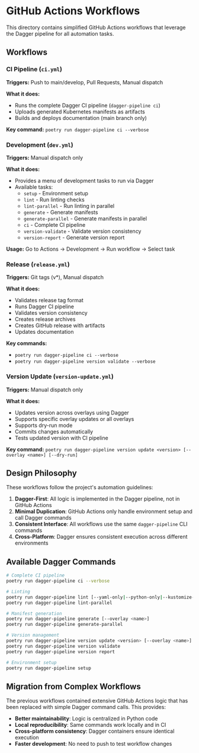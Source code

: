 # GitHub Actions Workflows

This directory contains simplified GitHub Actions workflows that leverage the Dagger pipeline for all automation tasks.

## Workflows

### CI Pipeline (`ci.yml`)

**Triggers:** Push to main/develop, Pull Requests, Manual dispatch

**What it does:**

- Runs the complete Dagger CI pipeline (`dagger-pipeline ci`)
- Uploads generated Kubernetes manifests as artifacts
- Builds and deploys documentation (main branch only)

**Key command:** `poetry run dagger-pipeline ci --verbose`

### Development (`dev.yml`)

**Triggers:** Manual dispatch only

**What it does:**

- Provides a menu of development tasks to run via Dagger
- Available tasks:
  - `setup` - Environment setup
  - `lint` - Run linting checks
  - `lint-parallel` - Run linting in parallel
  - `generate` - Generate manifests
  - `generate-parallel` - Generate manifests in parallel
  - `ci` - Complete CI pipeline
  - `version-validate` - Validate version consistency
  - `version-report` - Generate version report

**Usage:** Go to Actions → Development → Run workflow → Select task

### Release (`release.yml`)

**Triggers:** Git tags (v\*), Manual dispatch

**What it does:**

- Validates release tag format
- Runs Dagger CI pipeline
- Validates version consistency
- Creates release archives
- Creates GitHub release with artifacts
- Updates documentation

**Key commands:**

- `poetry run dagger-pipeline ci --verbose`
- `poetry run dagger-pipeline version validate --verbose`

### Version Update (`version-update.yml`)

**Triggers:** Manual dispatch only

**What it does:**

- Updates version across overlays using Dagger
- Supports specific overlay updates or all overlays
- Supports dry-run mode
- Commits changes automatically
- Tests updated version with CI pipeline

**Key command:** `poetry run dagger-pipeline version update <version> [--overlay <name>] [--dry-run]`

## Design Philosophy

These workflows follow the project's automation guidelines:

1. **Dagger-First**: All logic is implemented in the Dagger pipeline, not in GitHub Actions
1. **Minimal Duplication**: GitHub Actions only handle environment setup and call Dagger commands
1. **Consistent Interface**: All workflows use the same `dagger-pipeline` CLI commands
1. **Cross-Platform**: Dagger ensures consistent execution across different environments

## Available Dagger Commands

```bash
# Complete CI pipeline
poetry run dagger-pipeline ci --verbose

# Linting
poetry run dagger-pipeline lint [--yaml-only|--python-only|--kustomize-only|--security-only]
poetry run dagger-pipeline lint-parallel

# Manifest generation
poetry run dagger-pipeline generate [--overlay <name>]
poetry run dagger-pipeline generate-parallel

# Version management
poetry run dagger-pipeline version update <version> [--overlay <name>] [--dry-run]
poetry run dagger-pipeline version validate
poetry run dagger-pipeline version report

# Environment setup
poetry run dagger-pipeline setup
```

## Migration from Complex Workflows

The previous workflows contained extensive GitHub Actions logic that has been replaced with simple Dagger command calls. This provides:

- **Better maintainability**: Logic is centralized in Python code
- **Local reproducibility**: Same commands work locally and in CI
- **Cross-platform consistency**: Dagger containers ensure identical execution
- **Faster development**: No need to push to test workflow changes
